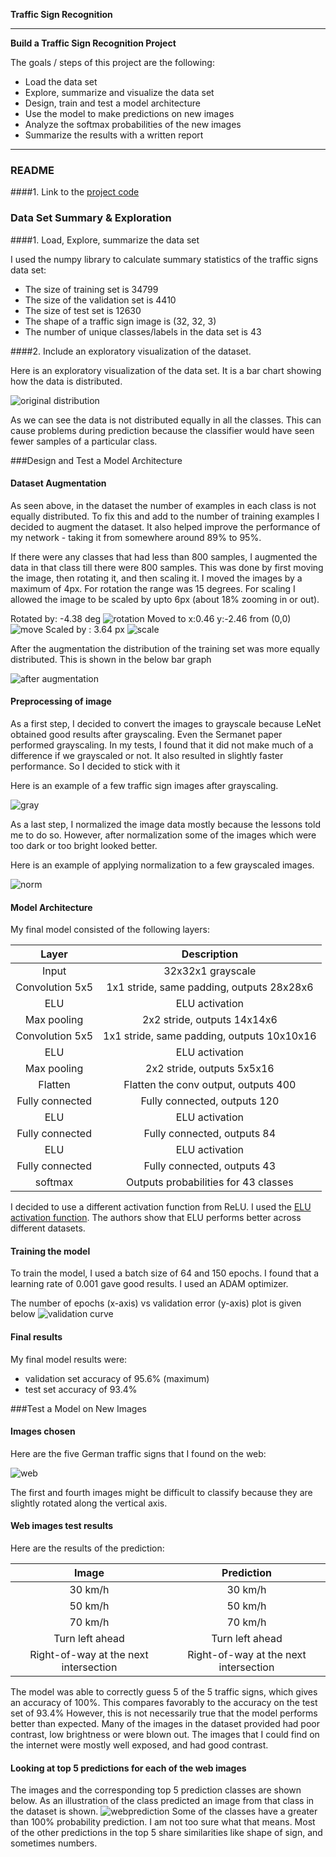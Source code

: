 **Traffic Sign Recognition** 


---

**Build a Traffic Sign Recognition Project**

The goals / steps of this project are the following:
* Load the data set
* Explore, summarize and visualize the data set
* Design, train and test a model architecture
* Use the model to make predictions on new images
* Analyze the softmax probabilities of the new images
* Summarize the results with a written report


[//]: # (Image References)

[distbefore]: ./visualization/dist_before_aug.png
[100explore]: ./visualization/explore.png
[move]: ./visualization/move.png
[rot]: ./visualization/rot.png
[scale]: ./visualization/scale.png
[distafter]: ./visualization/distafter.png
[gray]: ./visualization/gray.png
[norm]: ./visualization/norm.png
[web]: ./visualization/web.png
[webpred]: ./visualization/webpred.png
[validcurve]: ./visualization/validcurve.png

---
### README

####1. Link to the [project code](https://github.com/var7/CarND-Traffic-Sign-Classifier-Project/blob/master/Traffic_Sign_Classifier.ipynb)

### Data Set Summary & Exploration

####1. Load, Explore, summarize the data set

I used the numpy library to calculate summary statistics of the traffic
signs data set:

* The size of training set is 34799
* The size of the validation set is 4410
* The size of test set is 12630
* The shape of a traffic sign image is (32, 32, 3)
* The number of unique classes/labels in the data set is 43

####2. Include an exploratory visualization of the dataset.

Here is an exploratory visualization of the data set. It is a bar chart showing how the data is distributed.

![original distribution][distbefore]

As we can see the data is not distributed equally in all the classes. This can cause problems during prediction because the classifier would have seen fewer samples of a particular class. 


###Design and Test a Model Architecture

#### Dataset Augmentation
As seen above, in the dataset the number of examples in each class is not equally distributed. To fix this and add to the number of training examples I decided to augment the dataset. It also helped improve the performance of my network - taking it from somewhere around 89% to 95%.

If there were any classes that had less than 800 samples, I augmented the data in that class till there were 800 samples. This was done by first moving the image, then rotating it, and then scaling it. I moved the images by a maximum of 4px. For rotation the range was 15 degrees. For scaling I allowed the image to be scaled by upto 6px (about 18% zooming in or out).

Rotated by: -4.38 deg
![rotation][rot]
Moved to x:0.46 y:-2.46 from (0,0)
![move][move]
Scaled by : 3.64 px
![scale][scale]

After the augmentation the distribution of the training set was more equally distributed. This is shown in the below bar graph

![after augmentation][distafter]

#### Preprocessing of image

As a first step, I decided to convert the images to grayscale because LeNet obtained good results after grayscaling. Even the Sermanet paper performed grayscaling. In my tests, I found that it did not make much of a difference if we grayscaled or not. It also resulted in slightly faster performance. So I decided to stick with it

Here is an example of a few traffic sign images after grayscaling.

![gray][gray]

As a last step, I normalized the image data mostly because the lessons told me to do so. However, after normalization some of the images which were too dark or too bright looked better.

Here is an example of applying normalization to a few grayscaled images.

![norm][norm]


#### Model Architecture

My final model consisted of the following layers:

| Layer         		|     Description	        					| 
|:---------------------:|:---------------------------------------------:| 
| Input         		| 32x32x1 grayscale   							| 
| Convolution 5x5     	| 1x1 stride, same padding, outputs 28x28x6 	|
| ELU					| ELU activation								|
| Max pooling	      	| 2x2 stride,  outputs 14x14x6 					|
| Convolution 5x5	    | 1x1 stride, same padding, outputs 10x10x16	|
| ELU					| ELU activation								|
| Max pooling	      	| 2x2 stride,  outputs 5x5x16 					|
| Flatten				| Flatten the conv output, outputs 400			|
| Fully connected		| Fully connected, outputs 120					|
| ELU					| ELU activation								|
| Fully connected		| Fully connected, outputs 84					|
| ELU					| ELU activation								|
| Fully connected		| Fully connected, outputs 43					|
| softmax  				| Outputs probabilities for 43 classes			|
 
I decided to use a different activation function from ReLU. I used the [ELU activation function](https://arxiv.org/abs/1511.07289). The authors show that ELU performs better across different datasets.

#### Training the model

To train the model, I used a batch size of 64 and 150 epochs. I found that a learning rate of 0.001 gave good results. I used an ADAM optimizer. 

The number of epochs (x-axis) vs validation error (y-axis) plot is given below
![validation curve][validcurve]

#### Final results

My final model results were:
* validation set accuracy of 95.6% (maximum)
* test set accuracy of 93.4%
 

###Test a Model on New Images

#### Images chosen
Here are the five German traffic signs that I found on the web:

![web][web]

The first and fourth images might be difficult to classify because they are slightly rotated along the vertical axis. 

#### Web images test results

Here are the results of the prediction:

| Image			        					|     Prediction	        					| 
|:-----------------------------------------:|:---------------------------------------------:| 
| 30 km/h      								| 30 km/h   									| 
| 50 km/h    								| 50 km/h 										|
| 70 km/h									| 70 km/h 										|
| Turn left ahead	    					| Turn left ahead					 			|
| Right-of-way at the next intersection		| Right-of-way at the next intersection			|


The model was able to correctly guess 5 of the 5 traffic signs, which gives an accuracy of 100%. This compares favorably to the accuracy on the test set of 93.4% 
However, this is not necessarily true that the model performs better than expected. Many of the images in the dataset provided had poor contrast, low brightness or were blown out. The images that I could find on the internet were mostly well exposed, and had good contrast.

#### Looking at top 5 predictions for each of the web images

The images and the corresponding top 5 prediction classes are shown below. As an illustration of the class predicted an image from that class in the dataset is shown. 
![webprediction][webpred]
Some of the classes have a greater than 100% probability prediction. I am not too sure what that means. Most of the other predictions in the top 5 share similarities like shape of sign,  and sometimes numbers. 

